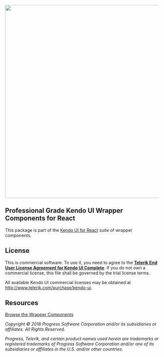 <a href="https://www.telerik.com/kendo-react-ui/" target="_blank">
<img width="631" src="https://www.telerik.com/kendo-react-ui/npm-banner.svg">
</a>

## Professional Grade Kendo UI Wrapper Components for React

This package is part of the [Kendo UI for React](https://www.telerik.com/kendo-react-ui/) suite of wrapper components.

## License

This is commercial software. To use it, you need to agree to the [**Telerik End User License Agreement for Kendo UI Complete**](http://www.telerik.com/purchase/license-agreement/kendo-ui-complete). If you do not own a commercial license, this file shall be governed by the trial license terms.

All available Kendo UI commercial licenses may be obtained at http://www.telerik.com/purchase/kendo-ui.

## Resources

[Browse the Wrapper Components](https://www.telerik.com/kendo-react-ui/components/#react-wrappers)

*Copyright © 2018 Progress Software Corporation and/or its subsidiaries or affiliates. All Rights Reserved.*

*Progress, Telerik, and certain product names used herein are trademarks or registered trademarks of Progress Software Corporation and/or one of its subsidiaries or affiliates in the U.S. and/or other countries.*
